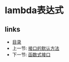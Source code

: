 # lambda表达式

## links
   * [目录](<README.md>)
   * 上一节: [接口的默认方法](<01.1.md>)
   * 下一节: [函数式接口](<01.3.md>)